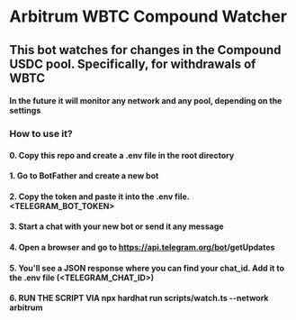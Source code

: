 # Arbitrum WBTC Compound Watcher

## This bot watches for changes in the Compound USDC pool. Specifically, for withdrawals of WBTC

#### In the future it will monitor any network and any pool, depending on the settings

### How to use it?

#### 0. Copy this repo and create a .env file in the root directory

#### 1. Go to BotFather and create a new bot

#### 2. Copy the token and paste it into the .env file. <TELEGRAM_BOT_TOKEN>

#### 3. Start a chat with your new bot or send it any message

#### 4. Open a browser and go to https://api.telegram.org/bot<Your-BOT-Token>/getUpdates

#### 5. You'll see a JSON response where you can find your chat_id. Add it to the .env file (<TELEGRAM_CHAT_ID>)

#### 6. RUN THE SCRIPT VIA npx hardhat run scripts/watch.ts --network arbitrum
